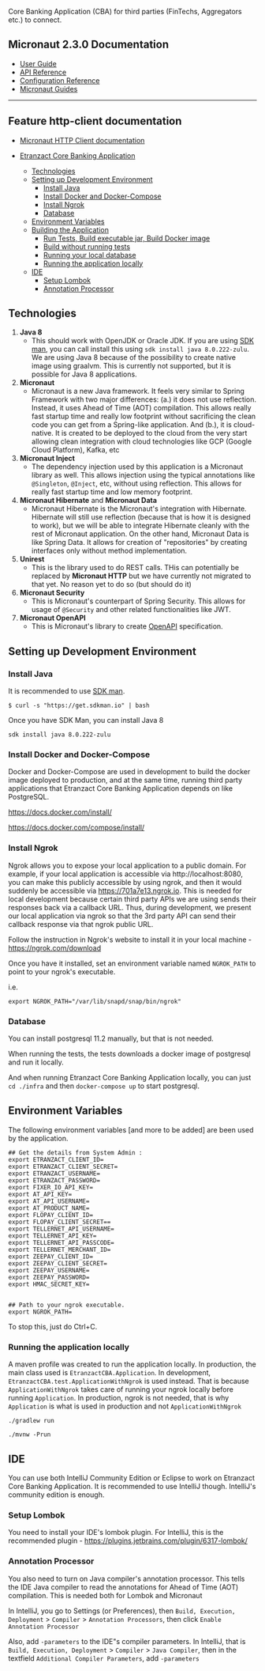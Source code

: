 Core Banking Application (CBA) for third parties (FinTechs, Aggregators etc.) to connect.

## Micronaut 2.3.0 Documentation

- [User Guide](https://docs.micronaut.io/2.3.0/guide/index.html)
- [API Reference](https://docs.micronaut.io/2.3.0/api/index.html)
- [Configuration Reference](https://docs.micronaut.io/2.3.0/guide/configurationreference.html)
- [Micronaut Guides](https://guides.micronaut.io/index.html)
---

## Feature http-client documentation

- [Micronaut HTTP Client documentation](https://docs.micronaut.io/latest/guide/index.html#httpClient)

- [Etranzact Core Banking Application](#etranzact-core-banking-application)
  - [Technologies](#technologies)
  - [Setting up Development Environment](#setting-up-development-environment)
    - [Install Java](#install-java)
    - [Install Docker and Docker-Compose](#install-docker-and-docker-compose)
    - [Install Ngrok](#install-ngrok)
    - [Database](#database)
  - [Environment Variables](#environment-variables)
  - [Building the Application](#building-the-application)
    - [Run Tests, Build executable jar, Build Docker image](#run-tests-build-executable-jar-build-docker-image)
    - [Build without running tests](#build-without-running-tests)
    - [Running your local database](#running-your-local-database)
    - [Running the application locally](#running-the-application-locally)
  - [IDE](#ide)
    - [Setup Lombok](#setup-lombok)
    - [Annotation Processor](#annotation-processor)


## Technologies

1. **Java 8**
    - This should work with OpenJDK or Oracle JDK. If you are using [SDK man](https://sdkman.io/install), you can call install this using `sdk install java 8.0.222-zulu`. We are using Java 8 because of the possibility to create native image using graalvm. This is currently not supported, but it is possible for Java 8 applications.
2. **Micronaut**
    - Micronaut is a new Java framework. It feels very similar to Spring Framework with two major differences: (a.) it does not use reflection. Instead, it uses Ahead of Time (AOT) compilation. This allows really fast startup time and really low footprint without sacrificing the clean code you can get from a Spring-like application. And (b.), it is cloud-native. It is created to be deployed to the cloud from the very start allowing clean integration with cloud technologies like GCP (Google Cloud Platform), Kafka, etc
3. **Micronaut Inject**
    - The dependency injection used by this application is a Micronaut library as well. This allows injection using the typical annotations like `@Singleton`, `@Inject`, etc, without using reflection. This allows for really fast startup time and low memory footprint.
4. **Micronaut Hibernate** and **Micronaut Data**
    - Micronaut Hibernate is the Micronaut's integration with Hibernate. Hibernate will still use reflection (because that is how it is designed to work), but we will be able to integrate Hibernate cleanly with the rest of Micronaut application. On the other hand, Micronaut Data is like Spring Data. It allows for creation of "repositories" by creating interfaces only without method implementation.
5. **Unirest**
    - This is the library used to do REST calls. THis can potentially be replaced by **Micronaut HTTP** but we have currently not migrated to that yet. No reason yet to do so (but should do it)
6. **Micronaut Security**
    - This is Micronaut's counterpart of Spring Security. This allows for usage of `@Security` and other related functionalities like JWT.
7. **Micronaut OpenAPI**
    - This is Micronaut's library to create [OpenAPI](https://swagger.io/docs/specification/about/) specification.

## Setting up Development Environment

### Install Java

It is recommended to use [SDK man](https://sdkman.io/install).

```
$ curl -s "https://get.sdkman.io" | bash
```

Once you have SDK Man, you can install Java 8

```
sdk install java 8.0.222-zulu
```

### Install Docker and Docker-Compose

Docker and Docker-Compose are used in development to build the docker image deployed to production, and at the same time, running third party applications that Etranzact Core Banking Application depends on like PostgreSQL.

https://docs.docker.com/install/

https://docs.docker.com/compose/install/

### Install Ngrok

Ngrok allows you to expose your local application to a public domain. For example, if your local application is accessible via http://localhost:8080, you can make this publicly accessible by using ngrok, and then it would suddenly be accessible via https://701a7e13.ngrok.io. This is needed for local development because certain third party APIs we are using sends their responses back via a callback URL. Thus, during development, we present our local application via ngrok so that the 3rd party API can send their callback response via that ngrok public URL.

Follow the instruction in Ngrok's website to install it in your local machine - https://ngrok.com/download

Once you have it installed, set an environment variable named `NGROK_PATH` to point to your ngrok's executable.

i.e.

```
export NGROK_PATH="/var/lib/snapd/snap/bin/ngrok"
```

### Database

You can install postgresql 11.2 manually, but that is not needed.

When running the tests, the tests downloads a docker image of postgresql and run it locally.

And when running Etranzact Core Banking Application locally, you can just `cd ./infra` and then `docker-compose up` to start postgresql.

## Environment Variables

The following environment variables [and more to be added] are been used by the application.

```
## Get the details from System Admin :
export ETRANZACT_CLIENT_ID=
export ETRANZACT_CLIENT_SECRET=
export ETRANZACT_USERNAME=
export ETRANZACT_PASSWORD=
export FIXER_IO_API_KEY=
export AT_API_KEY=
export AT_API_USERNAME=
export AT_PRODUCT_NAME=
export FLOPAY_CLIENT_ID=
export FLOPAY_CLIENT_SECRET==
export TELLERNET_API_USERNAME=
export TELLERNET_API_KEY=
export TELLERNET_API_PASSCODE=
export TELLERNET_MERCHANT_ID=
export ZEEPAY_CLIENT_ID=
export ZEEPAY_CLIENT_SECRET=
export ZEEPAY_USERNAME=
export ZEEPAY_PASSWORD=
export HMAC_SECRET_KEY=


## Path to your ngrok executable.
export NGROK_PATH=
```


To stop this, just do Ctrl+C.

### Running the application locally

A maven profile was created to run the application locally. In production, the main class used is `EtranzactCBA.Application`. In development, `EtranzactCBA.test.ApplicationWithNgrok` is used instead. That is because `ApplicationWithNgrok` takes care of running your ngrok locally before running `Application`. In production, ngrok is not needed, that is why `Application` is what is used in production and not `ApplicationWithNgrok`   

```
./gradlew run
```
```
./mvnw -Prun
```

## IDE

You can use both IntelliJ Community Edition or Eclipse to work on Etranzact Core Banking Application. It is recommended to use IntelliJ though. IntelliJ's community edition is enough.

### Setup Lombok

You need to install your IDE's lombok plugin. For IntelliJ, this is the recommended plugin - https://plugins.jetbrains.com/plugin/6317-lombok/

### Annotation Processor

You also need to turn on Java compiler's annotation processor. This tells the IDE Java compiler to read the annotations for Ahead of Time (AOT) compilation. This is needed both for Lombok and Micronaut

In IntelliJ, you go to Settings (or Preferences), then `Build, Execution, Deployment` > `Compiler` > `Annotation Processors`, then click `Enable Annotation Processor`

Also, add `-parameters` to the IDE"s compiler parameters. In IntelliJ, that is `Build, Execution, Deployment` > `Compiler` > `Java Compiler`, then in the textfield `Additional Compiler Parameters`, add `-parameters`
